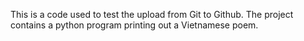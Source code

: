 This is a code used to test the upload from Git to Github. The project contains a python program printing out a Vietnamese poem.

